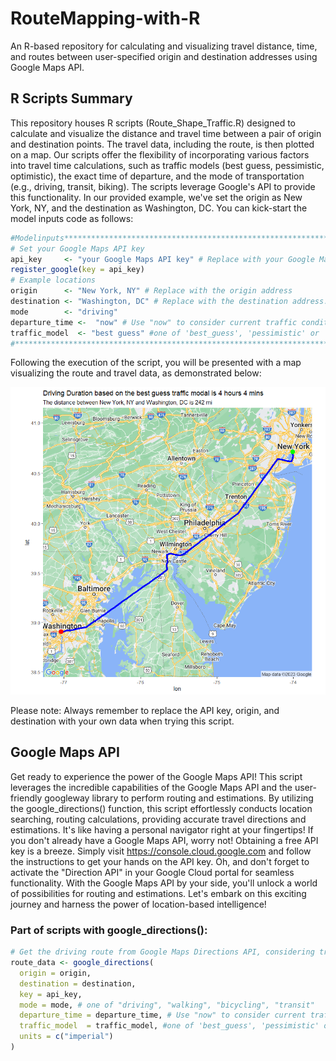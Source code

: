 # RouteMapping-with-R
An R-based repository for calculating and visualizing travel distance, time, and routes between user-specified origin and destination addresses using Google Maps API.

## R Scripts Summary
This repository houses R scripts (Route_Shape_Traffic.R) designed to calculate and visualize the distance and travel time between a pair of origin and destination points. The travel data, including the route, is then plotted on a map.
Our scripts offer the flexibility of incorporating various factors into travel time calculations, such as traffic models (best guess, pessimistic, optimistic), the exact time of departure, and the mode of transportation (e.g., driving, transit, biking). The scripts leverage Google's API to provide this functionality.
In our provided example, we've set the origin as New York, NY, and the destination as Washington, DC.
You can kick-start the model inputs code as follows:
``` R 
#Modelinputs**********************************************************************************
# Set your Google Maps API key
api_key     <- "your Google Maps API key" # Replace with your Google Maps API key.
register_google(key = api_key)
# Example locations
origin      <- "New York, NY" # Replace with the origin address 
destination <- "Washington, DC" # Replace with the destination address.
mode        <- "driving"
departure_time <-  "now" # Use "now" to consider current traffic conditions
traffic_model  <- "best guess" #one of 'best_guess', 'pessimistic' or 'optimistic'
#********************************************************************************************
```
Following the execution of the script, you will be presented with a map visualizing the route and travel data, as demonstrated below:

![Final Result](Images/Result.png)

Please note: Always remember to replace the API key, origin, and destination with your own data when trying this script.
## Google Maps API 
Get ready to experience the power of the Google Maps API! This script leverages the incredible capabilities of the Google Maps API and the user-friendly googleway library to perform routing and estimations.
By utilizing the google_directions() function, this script effortlessly conducts location searching,  routing calculations, providing accurate travel directions and estimations. It's like having a personal navigator right at your fingertips!
If you don't already have a Google Maps API, worry not! Obtaining a free API key is a breeze. Simply visit https://console.cloud.google.com and follow the instructions to get your hands on the API key. Oh, and don't forget to activate the "Direction API" in your Google Cloud portal for seamless functionality.
With the Google Maps API by your side, you'll unlock a world of possibilities for routing and estimations. Let's embark on this exciting journey and harness the power of location-based intelligence!
### Part of scripts with google_directions(): 
```R 
# Get the driving route from Google Maps Directions API, considering traffic conditions
route_data <- google_directions(
  origin = origin,
  destination = destination,
  key = api_key,
  mode = mode, # one of "driving", "walking", "bicycling", "transit"
  departure_time = departure_time, # Use "now" to consider current traffic conditions
  traffic_model  = traffic_model, #one of 'best_guess', 'pessimistic' or 'optimistic'
  units = c("imperial")
)
```

